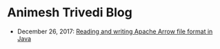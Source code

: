 # Animesh Trivedi Blog
  * December 26, 2017: [Reading and writing Apache Arrow file format in Java](post/2017-12-26-arrow.md) 

